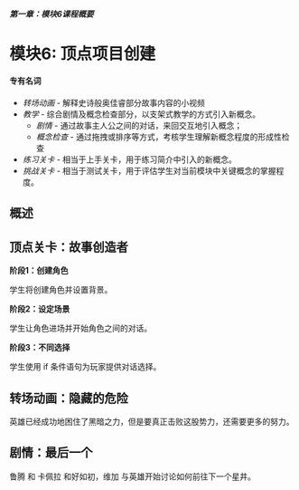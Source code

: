 ##### 第一章：模块6课程概要
# 模块6: 顶点项目创建

#### **专有名词**

- *转场动画* - 解释史诗般奥佳睿部分故事内容的小视频
- *教学* - 综合剧情及概念检查部分，以支架式教学的方式引入新概念。
    - *剧情* - 通过故事主人公之间的对话，来回交互地引入概念；
    - *概念检查* - 通过拖拽或排序等方式，考核学生理解新概念程度的形成性检查
- *练习关卡* - 相当于上手关卡，用于练习简介中引入的新概念。
- *挑战关卡* - 相当于测试关卡，用于评估学生对当前模块中关键概念的掌握程度。

## 概述

## 顶点关卡：故事创造者

**阶段1：创建角色**

学生将创建角色并设置背景。

**阶段2：设定场景**

学生让角色进场并开始角色之间的对话。

**阶段3：不同选择**

学生使用 if 条件语句为玩家提供对话选择。

## 转场动画：隐藏的危险

英雄已经成功地困住了黑暗之力，但是要真正击败这股势力，还需要更多的努力。

## 剧情：最后一个

鲁腾 和 卡佩拉 和好如初，维加 与英雄开始讨论如何前往下一个星井。
